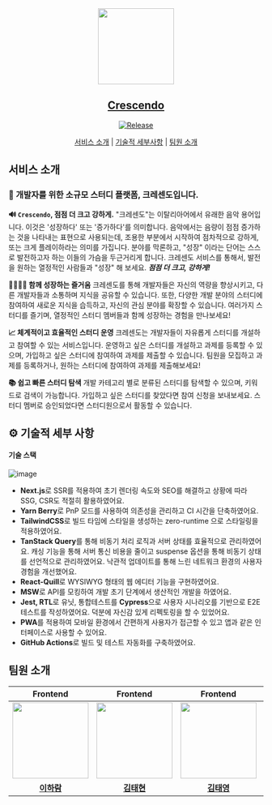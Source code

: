 <div align="center">

<a href="https://crescendo-study.site">
 <img src="https://hackmd.io/_uploads/ryeulfix46.png" width="150px" >
</a>

## [Crescendo](https://crescendo-study.site)

<div align="center">
    
<a href="https://github.com/crescenders/crescendo-frontend/releases/tag/v1.0.0">

![Release](https://img.shields.io/badge/https%3A%2F%2Fimg.shields.io%2Fbadge%2Fany_text-v1.0.0-%237F44AA?label=release)

</a>
    
</div>
    
[서비스 소개](#서비스-소개) | [기술적 세부사항](#⚙-기술적-세부-사항) | [팀원 소개](#팀원-소개)
    
</div>

## 서비스 소개

### 👋 개발자를 위한 소규모 스터디 플랫폼, 크레센도입니다.

**🔊 `Crescendo`, 점점 더 크고 강하게.**
"크레센도"는 이탈리아어에서 유래한 음악 용어입니다. 이것은 '성장하다' 또는 '증가하다'를 의미합니다. 음악에서는 음량이 점점 증가하는 것을 나타내는 표현으로 사용되는데, 조용한 부분에서 시작하여 점차적으로 강하게, 또는 크게 플레이하라는 의미를 가집니다.
분야를 막론하고, "성장" 이라는 단어는 스스로 발전하고자 하는 이들의 가슴을 두근거리게 합니다. 크레센도 서비스를 통해서, 발전을 원하는 열정적인 사람들과 "성장" 해 보세요. **_점점 더 크고, 강하게!_**

**👨‍👩‍👧‍👦 함께 성장하는 즐거움**
크레센도를 통해 개발자들은 자신의 역량을 향상시키고, 다른 개발자들과 소통하며 지식을 공유할 수 있습니다. 또한, 다양한 개발 분야의 스터디에 참여하여 새로운 지식을 습득하고, 자신의 관심 분야를 확장할 수 있습니다. 여러가지 스터디를 즐기며, 열정적인 스터디 멤버들과 함께 성장하는 경험을 만나보세요!

**📈 체계적이고 효율적인 스터디 운영**
크레센도는 개발자들이 자유롭게 스터디를 개설하고 참여할 수 있는 서비스입니다. 운영하고 싶은 스터디를 개설하고 과제를 등록할 수 있으며, 가입하고 싶은 스터디에 참여하여 과제를 제출할 수 있습니다. 팀원을 모집하고 과제를 등록하거나, 원하는 스터디에 참여하여 과제를 제출해보세요!

**📚 쉽고 빠른 스터디 탐색**
개발 카테고리 별로 분류된 스터디를 탐색할 수 있으며, 키워드로 검색이 가능합니다. 가입하고 싶은 스터디를 찾았다면 참여 신청을 보내보세요. 스터디 멤버로 승인되었다면 스터디원으로서 활동할 수 있습니다.

## ⚙ 기술적 세부 사항

#### 기술 스택

![image](https://hackmd.io/_uploads/rknWYO9Vp.png)

- **Next.js**로 SSR를 적용하여 초기 렌더링 속도와 SEO를 해결하고 상황에 따라 SSG, CSR도 적절히 활용하였어요.
- **Yarn Berry**로 PnP 모드를 사용하여 의존성을 관리하고 CI 시간을 단축하였어요.
- **TailwindCSS**로 빌드 타임에 스타일을 생성하는 zero-runtime 으로 스타일링을 적용하였어요.
- **TanStack Query**를 통해 비동기 처리 로직과 서버 상태를 효율적으로 관리하였어요. 캐싱 기능을 통해 서버 통신 비용을 줄이고 suspense 옵션을 통해 비동기 상태를 선언적으로 관리하였어요. 낙관적 업데이트를 통해 느린 네트워크 환경의 사용자 경험을 개선했어요.
- **React-Quill**로 WYSIWYG 형태의 웹 에디터 기능을 구현하였어요.
- **MSW**로 API를 모킹하여 개발 초기 단계에서 생산적인 개발을 하였어요.
- **Jest, RTL**로 유닛, 통합테스트를 **Cypress**으로 사용자 시나리오를 기반으로 E2E 테스트를 작성하였어요. 덕분에 자신감 있게 리펙토링을 할 수 있었어요.
- **PWA**를 적용하여 모바일 환경에서 간편하게 사용자가 접근할 수 있고 앱과 같은 인터페이스로 사용할 수 있어요.
- **GitHub Actions**로 빌드 및 테스트 자동화를 구축하였어요.

## 팀원 소개

|                                    Frontend                                     |                                     Frontend                                      |                                     Frontend                                     |                                     Backend                                      |
| :-----------------------------------------------------------------------------: | :-------------------------------------------------------------------------------: | :------------------------------------------------------------------------------: | :------------------------------------------------------------------------------: |
| <img src="https://avatars.githubusercontent.com/u/87893624?v=4" width="150px"/> | <img src="https://avatars.githubusercontent.com/u/48711263?v=4" width="150px"  /> | <img src="https://avatars.githubusercontent.com/u/51291185?v=4" width="150px" /> | <img src="https://avatars.githubusercontent.com/u/88619089?v=4" width="150px" /> |
|                    **[이하람](https://github.com/halamlee)**                    |                     **[김태현](https://github.com/thyeone)**                      |                     **[김태영](https://github.com/overtae)**                     |                   **[정재균](https://github.com/TGoddessana)**                   |
